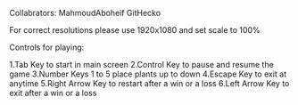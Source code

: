 Collabrators: MahmoudAboheif GitHecko

For correct resolutions please use 1920x1080 and set scale to 100%

Controls for playing:

1.Tab Key to start in main screen
2.Control Key to pause and resume the game
3.Number Keys 1 to 5 place plants up to down
4.Escape Key to exit at anytime
5.Right Arrow Key to restart after a win or a loss
6.Left Arrow Key to exit after a win or a loss
